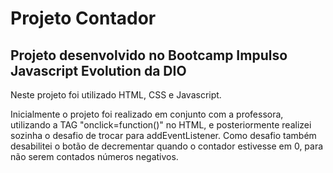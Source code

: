 # Projeto Contador

## Projeto desenvolvido no Bootcamp Impulso Javascript Evolution da DIO

Neste projeto foi utilizado HTML, CSS e Javascript. 

Inicialmente o projeto foi realizado em conjunto com a professora, utilizando a TAG "onclick=function()" no HTML, e posteriormente realizei sozinha o desafio de trocar para addEventListener. Como desafio também desabilitei o botão de decrementar quando o contador estivesse em 0, para não serem contados números negativos.
